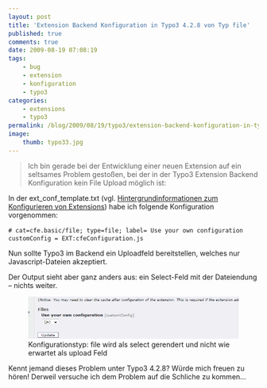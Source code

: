 ```yaml
---
layout: post
title: 'Extension Backend Konfiguration in Typo3 4.2.8 von Typ file'
published: true
comments: true
date: 2009-08-19 07:08:19
tags:
    - bug
    - extension
    - konfiguration
    - typo3
categories:
    - extensions
    - typo3
permalink: /blog/2009/08/19/typo3/extension-backend-konfiguration-in-typo3-428-von-typ-file
image:
    thumb: typo33.jpg
---
```

> Ich bin gerade bei der Entwicklung einer neuen Extension auf ein seltsames Problem gestoßen, 
> bei der in der Typo3 Extension Backend Konfiguration kein File Upload möglich ist:



In der ext\_conf\_template.txt (vgl. [Hintergrundinformationen zum Konfigurieren von Extensions][1]) 
habe ich folgende Konfiguration vorgenommen:

```typoscript
# cat=cfe.basic/file; type=file; label= Use your own configuration
customConfig = EXT:cfeConfiguration.js
```

Nun sollte Typo3 im Backend ein Uploadfeld bereitstellen, welches nur Javascript-Dateien akzeptiert.

Der Output sieht aber ganz anders aus: ein Select-Feld mit der Dateiendung &#8211; nichts weiter.
  
<figure>
    <img src="/images/be-config-file-error.gif" />
    <figcaption>Konfigurationstyp: file wird als select gerendert und nicht wie erwartet als upload Feld</figcaption>
</figure>  

Kennt jemand dieses Problem unter Typo3 4.2.8? Würde mich freuen zu hören!
 Derweil versuche ich dem Problem auf die Schliche zu kommen&#8230;

 [1]: /blog/2007/05/28/typo3/extensions/backend-be-extension-konfiguration-von-konstanten-direkt-nach-installation-moglich-machen